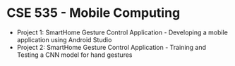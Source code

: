 # CSE 535 - Mobile Computing
* Project 1: SmartHome Gesture Control Application - Developing a mobile application using Android Studio
* Project 2: SmartHome Gesture Control Application - Training and Testing a CNN model for hand gestures
